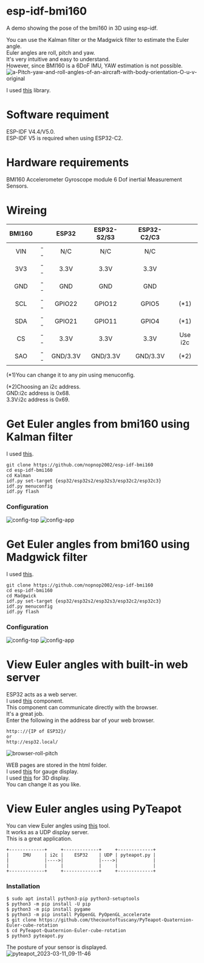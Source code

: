 # esp-idf-bmi160
A demo showing the pose of the bmi160 in 3D using esp-idf.


You can use the Kalman filter or the Madgwick filter to estimate the Euler angle.   
Euler angles are roll, pitch and yaw.   
It's very intuitive and easy to understand.   
However, since BMI160 is a 6DoF IMU, YAW estimation is not possible.   
![a-Pitch-yaw-and-roll-angles-of-an-aircraft-with-body-orientation-O-u-v-original](https://user-images.githubusercontent.com/6020549/226072914-a7f923fc-eb6e-4d19-b2ff-8c9f2749ee6f.jpg)

I used [this](https://github.com/boschsensortec/BMI160_driver) library.   

# Software requiment
ESP-IDF V4.4/V5.0.   
ESP-IDF V5 is required when using ESP32-C2.   

# Hardware requirements
BMI160 Accelerometer Gyroscope module 6 Dof inertial Measurement Sensors.   

# Wireing
|BMI160||ESP32|ESP32-S2/S3|ESP32-C2/C3||
|:-:|:-:|:-:|:-:|:-:|:-:|
|VIN|--|N/C|N/C|N/C||
|3V3|--|3.3V|3.3V|3.3V||
|GND|--|GND|GND|GND||
|SCL|--|GPIO22|GPIO12|GPIO5|(*1)|
|SDA|--|GPIO21|GPIO11|GPIO4|(*1)|
|CS|--|3.3V|3.3V|3.3V|Use i2c|
|SAO|--|GND/3.3V|GND/3.3V|GND/3.3V|(*2)|

(*1)You can change it to any pin using menuconfig.   

(*2)Choosing an i2c address.   
GND:i2c address is 0x68.   
3.3V:i2c address is 0x69.   


# Get Euler angles from bmi160 using Kalman filter
I used [this](https://github.com/TKJElectronics/KalmanFilter).
```
git clone https://github.com/nopnop2002/esp-idf-bmi160
cd esp-idf-bmi160
cd Kalman
idf.py set-target {esp32/esp32s2/esp32s3/esp32c2/esp32c3}
idf.py menuconfig
idf.py flash
```

### Configuration
![config-top](https://user-images.githubusercontent.com/6020549/226072705-e26bfc3e-1a70-4df2-98c9-a603daf58761.jpg)
![config-app](https://user-images.githubusercontent.com/6020549/226072711-ce59da34-bf0e-4bc2-8305-851f5d418097.jpg)


# Get Euler angles from bmi160 using Madgwick filter
I used [this](https://github.com/arduino-libraries/MadgwickAHRS).
```
git clone https://github.com/nopnop2002/esp-idf-bmi160
cd esp-idf-bmi160
cd Madgwick
idf.py set-target {esp32/esp32s2/esp32s3/esp32c2/esp32c3}
idf.py menuconfig
idf.py flash
```

### Configuration
![config-top](https://user-images.githubusercontent.com/6020549/226072705-e26bfc3e-1a70-4df2-98c9-a603daf58761.jpg)
![config-app](https://user-images.githubusercontent.com/6020549/226072711-ce59da34-bf0e-4bc2-8305-851f5d418097.jpg)

# View Euler angles with built-in web server   
ESP32 acts as a web server.   
I used [this](https://github.com/Molorius/esp32-websocket) component.   
This component can communicate directly with the browser.   
It's a great job.   
Enter the following in the address bar of your web browser.   
```
http:://{IP of ESP32}/
or
http://esp32.local/
```

![browser-roll-pitch](https://user-images.githubusercontent.com/6020549/226154931-a63b230a-e970-4d29-be67-945ca037f99b.JPG)

WEB pages are stored in the html folder.   
I used [this](https://canvas-gauges.com/) for gauge display.   
I used [this](https://threejs.org/) for 3D display.   
You can change it as you like.   


# View Euler angles using PyTeapot   
You can view Euler angles using [this](https://github.com/thecountoftuscany/PyTeapot-Quaternion-Euler-cube-rotation) tool.   
It works as a UDP display server.   
This is a great application.   

```
+-------------+     +-------------+     +-------------+
|     IMU     | i2c |    ESP32    | UDP | pyteapot.py |
|             |---->|             |---->|             |
|             |     |             |     |             |
+-------------+     +-------------+     +-------------+
```

### Installation
```
$ sudo apt install python3-pip python3-setuptools
$ python3 -m pip install -U pip
$ python3 -m pip install pygame
$ python3 -m pip install PyOpenGL PyOpenGL_accelerate
$ git clone https://github.com/thecountoftuscany/PyTeapot-Quaternion-Euler-cube-rotation
$ cd PyTeapot-Quaternion-Euler-cube-rotation
$ python3 pyteapot.py
```
The posture of your sensor is displayed.   
![pyteapot_2023-03-11_09-11-46](https://user-images.githubusercontent.com/6020549/224452173-2350704d-1fc4-4a12-8324-434c11f62c52.png)


